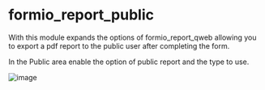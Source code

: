 # formio_report_public

With this module expands the options of formio_report_qweb 
allowing you to export a pdf report to the public user after completing the form.

In the Public area enable the option of public report and the type to use.

![image](https://user-images.githubusercontent.com/42219475/218834318-b04ca8fc-a3b7-4140-bf1d-8a6ee6cfb799.png)
